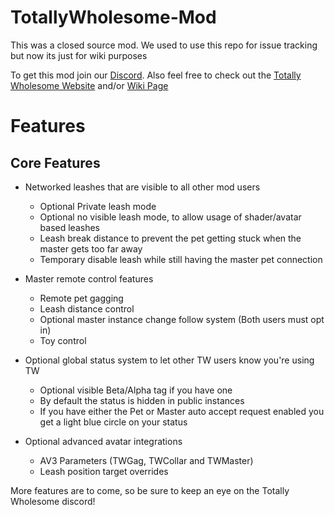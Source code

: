 # TotallyWholesome-Mod
This was a closed source mod. We used to use this repo for issue tracking but now its just for wiki purposes

To get this mod join our [Discord](https://discord.gg/GbyjZYVEEx). Also feel free to check out the [Totally Wholesome Website](https://totallywholeso.me) and/or [Wiki Page](https://wiki.totallywholeso.me/)

# Features
## Core Features
* Networked leashes that are visible to all other mod users
    * Optional Private leash mode
    * Optional no visible leash mode, to allow usage of shader/avatar based leashes
    * Leash break distance to prevent the pet getting stuck when the master gets too far away
    * Temporary disable leash while still having the master pet connection

* Master remote control features
    * Remote pet gagging
    * Leash distance control
    * Optional master instance change follow system (Both users must opt in)
    * Toy control

* Optional global status system to let other TW users know you're using TW
    * Optional visible Beta/Alpha tag if you have one
    * By default the status is hidden in public instances
    * If you have either the Pet or Master auto accept request enabled you get a light blue circle on your status

* Optional advanced avatar integrations
    * AV3 Parameters (TWGag, TWCollar and TWMaster)
    * Leash position target overrides
 
 
 More features are to come, so be sure to keep an eye on the Totally Wholesome discord!
